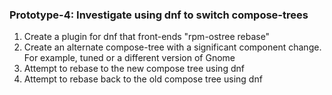 ### Prototype-4: Investigate using dnf to switch compose-trees
1. Create a plugin for dnf that front-ends "rpm-ostree rebase"
2. Create an alternate compose-tree with a significant component change. For example, tuned or a different version of Gnome
3. Attempt to rebase to the new compose tree using dnf
4. Attempt to rebase back to the old compose tree using dnf
